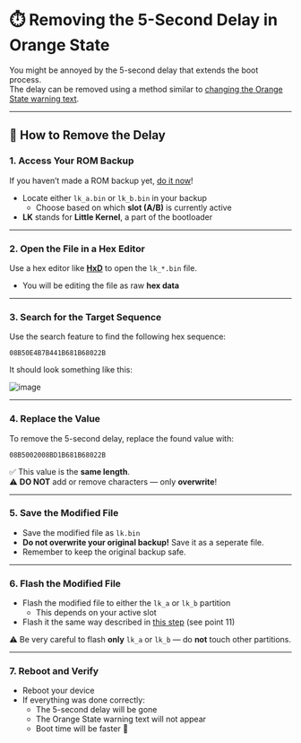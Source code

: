 # ⏱️ Removing the 5-Second Delay in Orange State

You might be annoyed by the 5-second delay that extends the boot process.  
The delay can be removed using a method similar to [changing the Orange State warning text](#changing-the-orange-state-warning-text).

---

## 🧰 How to Remove the Delay

### 1. Access Your ROM Backup

If you haven’t made a ROM backup yet, [do it now](#making-a-full-backup)!

- Locate either `lk_a.bin` or `lk_b.bin` in your backup  
  - Choose based on which **slot (A/B)** is currently active  
- **LK** stands for **Little Kernel**, a part of the bootloader

---

### 2. Open the File in a Hex Editor

Use a hex editor like [**HxD**](https://mh-nexus.de/en/hxd/) to open the `lk_*.bin` file.

- You will be editing the file as raw **hex data**

---

### 3. Search for the Target Sequence

Use the search feature to find the following hex sequence:
```
08B50E4B7B441B681B68022B
```

It should look something like this:

![image](https://github.com/user-attachments/assets/5dbe2466-8fb8-4f83-8d29-98751deefcbf)

---

### 4. Replace the Value

To remove the 5-second delay, replace the found value with:
```
08B5002008BD1B681B68022B
```

✅ This value is the **same length**.  
⚠️ **DO NOT** add or remove characters — only **overwrite**!

---

### 5. Save the Modified File

- Save the modified file as `lk.bin`  
- **Do not overwrite your original backup!** Save it as a seperate file.
- Remember to keep the original backup safe.

---

### 6. Flash the Modified File

- Flash the modified file to either the `lk_a` or `lk_b` partition  
  - This depends on your active slot  
- Flash it the same way described in [this step](#rooting) (see point 11)

⚠️ Be very careful to flash **only** `lk_a` or `lk_b` — do **not** touch other partitions.

---

### 7. Reboot and Verify

- Reboot your device  
- If everything was done correctly:
  - The 5-second delay will be gone  
  - The Orange State warning text will not appear  
  - Boot time will be faster 🎉
